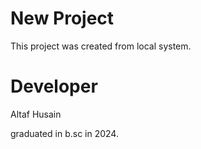  # New Project 

 This project was created from local system.


# Developer
 Altaf Husain 

graduated in b.sc in 2024.